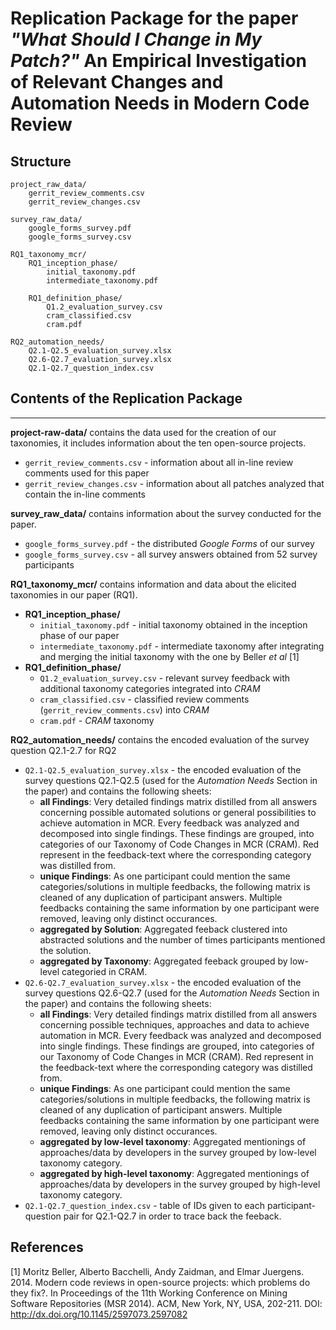 # Replication Package for the paper _"What Should I Change in My Patch?"_ An Empirical Investigation of Relevant Changes and Automation Needs in Modern Code Review

## Structure
```
project_raw_data/
    gerrit_review_comments.csv
    gerrit_review_changes.csv

survey_raw_data/
    google_forms_survey.pdf
    google_forms_survey.csv

RQ1_taxonomy_mcr/
    RQ1_inception_phase/
        initial_taxonomy.pdf
        intermediate_taxonomy.pdf

    RQ1_definition_phase/
        Q1.2_evaluation_survey.csv
        cram_classified.csv
        cram.pdf

RQ2_automation_needs/
    Q2.1-Q2.5_evaluation_survey.xlsx
    Q2.6-Q2.7_evaluation_survey.xlsx
    Q2.1-Q2.7_question_index.csv
```

## Contents of the Replication Package
---
**project-raw-data/** contains the data used for the creation of our taxonomies, it includes information about the ten open-source projects.
- `gerrit_review_comments.csv` - information about all in-line review comments used for this paper
- `gerrit_review_changes.csv` - information about all patches analyzed that contain the in-line comments


**survey_raw_data/** contains information about the survey conducted for the paper.
- `google_forms_survey.pdf` - the distributed *Google Forms* of our survey
- `google_forms_survey.csv` - all survey answers obtained from 52 survey participants

**RQ1_taxonomy_mcr/** contains information and data about the elicited taxonomies in our paper (RQ1).
- **RQ1_inception_phase/**
    - `initial_taxonomy.pdf` - initial taxonomy obtained in the inception phase of our paper
    - `intermediate_taxonomy.pdf` - intermediate taxonomy after integrating and merging the initial taxonomy with the one by Beller *et al* [1]
- **RQ1_definition_phase/**
    - `Q1.2_evaluation_survey.csv` - relevant survey feedback with additional taxonomy categories integrated into *CRAM*
    - `cram_classified.csv` - classified review comments (`gerrit_review_comments.csv`) into *CRAM*
    - `cram.pdf` - *CRAM* taxonomy

**RQ2_automation_needs/** contains the encoded evaluation of the survey question Q2.1-2.7 for RQ2
- `Q2.1-Q2.5_evaluation_survey.xlsx` - the encoded evaluation of the survey questions Q2.1-Q2.5 (used for the *Automation Needs* Section in the paper) and contains the following sheets:
    - **all Findings**: Very detailed findings matrix distilled from all answers concerning possible automated solutions or general possibilities to achieve automation in MCR. Every feedback was analyzed and decomposed into single findings. These findings are grouped, into categories of our Taxonomy of Code Changes in MCR (CRAM). Red represent in the feedback-text where the corresponding category was distilled from.
    - **unique Findings**: As one participant could mention the same categories/solutions in multiple feedbacks, the following matrix is cleaned of any duplication of participant answers. Multiple feedbacks containing the same information by one participant were removed, leaving only distinct occurances.
    - **aggregated by Solution**: Aggregated feeback clustered into abstracted solutions and the number of times participants mentioned the solution.
    - **aggregated by Taxonomy**: Aggregated feeback grouped by low-level categoried in CRAM.
- `Q2.6-Q2.7_evaluation_survey.xlsx` - the encoded evaluation of the survey questions Q2.6-Q2.7 (used for the *Automation Needs* Section in the paper) and contains the following sheets:
    - **all Findings**: Very detailed findings matrix distilled from all answers concerning possible techniques, approaches and data to achieve automation in MCR. Every feedback was analyzed and decomposed into single findings. These findings are grouped, into categories of our Taxonomy of Code Changes in MCR (CRAM). Red represent in the feedback-text where the corresponding category was distilled from.
    - **unique Findings**: As one participant could mention the same categories/solutions in multiple feedbacks, the following matrix is cleaned of any duplication of participant answers. Multiple feedbacks containing the same information by one participant were removed, leaving only distinct occurances.
    - **aggregated by low-level taxonomy**: Aggregated mentionings of approaches/data by developers in the survey grouped by low-level taxonomy category.
    - **aggregated by high-level taxonomy**: Aggregated mentionings of approaches/data by developers in the survey grouped by high-level taxonomy category.
- `Q2.1-Q2.7_question_index.csv` - table of IDs given to each participant-question pair for Q2.1-Q2.7 in order to trace back the feeback. 
## References
[1] Moritz Beller, Alberto Bacchelli, Andy Zaidman, and Elmar Juergens. 2014. Modern code reviews
 in open-source projects: which problems do they fix?. In Proceedings of the 11th Working Conference on Mining Software Repositories (MSR 2014). ACM, New York, NY, USA, 202-211. DOI: http://dx.doi.org/10.1145/2597073.2597082   









    


